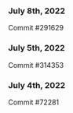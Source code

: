### July 8th, 2022

Commit #291629

### July 5th, 2022

Commit #314353


### July 4th, 2022

Commit #72281
